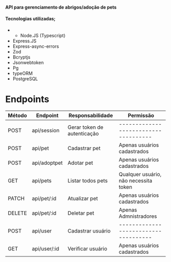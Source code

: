 #### API para gerenciamento de abrigos/adoção de pets

#### Tecnologias utilizadas;

- - Node.JS (Typescript)
- Express.JS
- Express-async-errors
- Zod
- Bcryptjs
- Jsonwebtoken
- Pg
- typeORM
- PostgreSQL

# Endpoints

| Método | Endpoint     | Responsabilidade            | Permissão                             |
| ------ | ------------ | --------------------------- | ------------------------------------- |
| POST   | api/session  | Gerar token de autenticação | ------------------------------------  |
| POST   | api/pet      | Cadastrar pet               | Apenas usuários cadastrados           |
| POST   | api/adoptpet | Adotar pet                  | Apenas usuários cadastrados           |
| GET    | api/pets     | Listar todos pets           | Qualquer usuário, não necessita token |
| PATCH  | api/pet/:id  | Atualizar pet               | Apenas usuários cadastrados           |
| DELETE | api/pet/:id  | Deletar pet                 | Apenas Admnistradores                 |
| POST   | api/user     | Cadastrar usuário           | ------------------------------------  |
| GET    | api/user/:id | Verificar usuário           | Apenas usuários cadastrados           |
